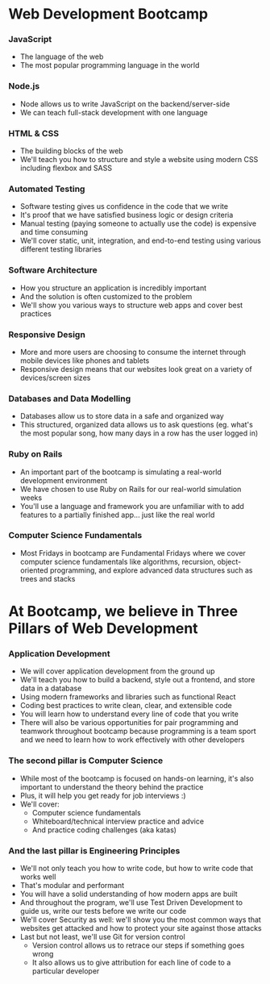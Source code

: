 # Web Development Bootcamp

### JavaScript
* The language of the web
* The most popular programming language in the world

### Node.js
* Node allows us to write JavaScript on the backend/server-side
* We can teach full-stack development with one language

### HTML & CSS
* The building blocks of the web
* We'll teach you how to structure and style a website using modern CSS including flexbox and SASS

### Automated Testing
* Software testing gives us confidence in the code that we write
* It's proof that we have satisfied business logic or design criteria
* Manual testing (paying someone to actually use the code) is expensive and time consuming
* We'll cover static, unit, integration, and end-to-end testing using various different testing libraries

### Software Architecture
* How you structure an application is incredibly important
* And the solution is often customized to the problem
* We'll show you various ways to structure web apps and cover best practices

### Responsive Design
* More and more users are choosing to consume the internet through mobile devices like phones and tablets
* Responsive design means that our websites look great on a variety of devices/screen sizes

### Databases and Data Modelling
* Databases allow us to store data in a safe and organized way
* This structured, organized data allows us to ask questions (eg. what's the most popular song, how many days in a row has the user logged in)

### Ruby on Rails
* An important part of the bootcamp is simulating a real-world development environment
* We have chosen to use Ruby on Rails for our real-world simulation weeks
* You'll use a language and framework you are unfamiliar with to add features to a partially finished app... just like the real world

### Computer Science Fundamentals
* Most Fridays in bootcamp are Fundamental Fridays where we cover computer science fundamentals like algorithms, recursion, object-oriented programming, and explore advanced data structures such as trees and stacks

# At Bootcamp, we believe in Three Pillars of Web Development

### Application Development
* We will cover application development from the ground up
* We'll teach you how to build a backend, style out a frontend, and store data in a database
* Using modern frameworks and libraries such as functional React
* Coding best practices to write clean, clear, and extensible code
* You will learn how to understand every line of code that you write
* There will also be various opportunities for pair programming and teamwork throughout bootcamp because programming is a team sport and we need to learn how to work effectively with other developers

### The second pillar is Computer Science
* While most of the bootcamp is focused on hands-on learning, it's also important to understand the theory behind the practice
* Plus, it will help you get ready for job interviews :)
* We'll cover: 
  * Computer science fundamentals
  * Whiteboard/technical interview practice and advice
  * And practice coding challenges (aka katas)

### And the last pillar is Engineering Principles
* We'll not only teach you how to write code, but how to write code that works well
* That's modular and performant
* You will have a solid understanding of how modern apps are built
* And throughout the program, we'll use Test Driven Development to guide us, write our tests before we write our code
* We'll cover Security as well: we'll show you the most common ways that websites get attacked and how to protect your site against those attacks
* Last but not least, we'll use Git for version control
  * Version control allows us to retrace our steps if something goes wrong
  * It also allows us to give attribution for each line of code to a particular developer
